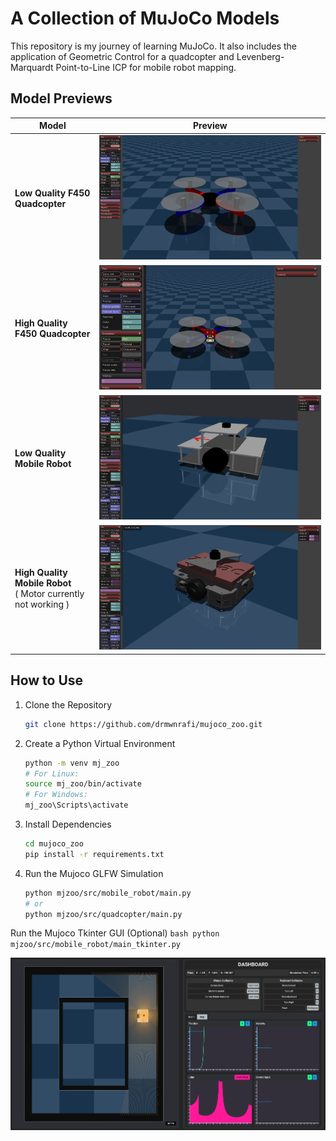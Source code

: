 # A Collection of MuJoCo Models

This repository is my journey of learning MuJoCo. It also includes the application of Geometric Control for a quadcopter and Levenberg-Marquardt Point-to-Line ICP for mobile robot mapping. 

## Model Previews
| **Model**            | **Preview**                                     |
|-----------------------|------------------------------------------------|
| **Low Quality F450 Quadcopter** | ![Low Quality Quadcopter](assets/low_quality_f450.png) |
| **High Quality F450 Quadcopter**   | ![High Quality Quadcopter](assets/high_quality_f450.png)           |
| **Low Quality Mobile Robot** | ![Low Quality Mobile Robot](assets/low_quality_MR.png) |
| **High Quality Mobile Robot** <br> ( Motor currently not working )   | ![High Quality Mobile Robot](assets/high_quality_MR.png)           |

## How to Use

1. Clone the Repository
    ```bash
    git clone https://github.com/drmwnrafi/mujoco_zoo.git
    ```
2. Create a Python Virtual Environment
    ```bash
    python -m venv mj_zoo
    # For Linux: 
    source mj_zoo/bin/activate  
    # For Windows: 
    mj_zoo\Scripts\activate
    ```
3. Install Dependencies
    ```bash
    cd mujoco_zoo
    pip install -r requirements.txt
    ```
4.  Run the Mujoco GLFW Simulation
    ```bash
    python mjzoo/src/mobile_robot/main.py 
    # or
    python mjzoo/src/quadcopter/main.py 
    ```
    
Run the Mujoco Tkinter GUI (Optional)
    ```bash
    python mjzoo/src/mobile_robot/main_tkinter.py
    ```

<div align="center">
  <a href="https://www.youtube.com/watch?v=9HrDTDOXUvg" target="_blank">
    <img src="https://github.com/drmwnrafi/mujoco_zoo/blob/main/assets/gui.png" alt="MuJoCo Tkinter GUI - Mobile Robot Mapping" />
  </a>
</div>